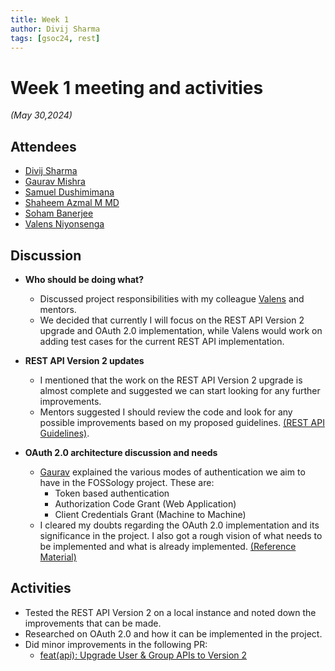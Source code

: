 ```yaml
---
title: Week 1
author: Divij Sharma
tags: [gsoc24, rest]
---
```

<!--
SPDX-License-Identifier: CC-BY-SA-4.0

SPDX-FileCopyrightText: 2024 Divij Sharma <divijs75@gmail.com>
-->

# Week 1 meeting and activities

*(May 30,2024)*

## Attendees

- [Divij Sharma](https://github.com/dvjsharma)
- [Gaurav Mishra](https://github.com/GMishx)
- [Samuel Dushimimana](https://github.com/dushimsam)
- [Shaheem Azmal M MD](https://github.com/shaheemazmalmmd)
- [Soham Banerjee](https://github.com/soham4abc)
- [Valens Niyonsenga](https://github.com/valens200)

## Discussion

- **Who should be doing what?**
  - Discussed project responsibilities with my colleague [Valens](https://github.com/valens200) and mentors.
  - We decided that currently I will focus on the REST API Version 2 upgrade and OAuth 2.0 implementation, while Valens would work on adding test cases for the current REST API implementation.

- **REST API Version 2 updates**
  - I mentioned that the work on the REST API Version 2 upgrade is almost complete and suggested we can start looking for any further improvements.
  - Mentors suggested I should review the code and look for any possible improvements based on my proposed guidelines. [(REST API Guidelines)](../../API-guidelines.md).

- **OAuth 2.0 architecture discussion and needs**
  - [Gaurav](https://github.com/GMishx) explained the various modes of authentication we aim to have in the FOSSology project. These are:
    - Token based authentication
    - Authorization Code Grant (Web Application)
    - Client Credentials Grant (Machine to Machine)
  - I cleared my doubts regarding the OAuth 2.0 implementation and its significance in the project. I also got a rough vision of what needs to be implemented and what is already implemented. [(Reference Material)](https://github.com/fossology/fossology/wiki/OpenID-Connect-authentication-configuration)

## Activities

- Tested the REST API Version 2 on a local instance and noted down the improvements that can be made.
- Researched on OAuth 2.0 and how it can be implemented in the project.
- Did minor improvements in the following PR:
  - [feat(api): Upgrade User & Group APIs to Version 2 ](https://github.com/fossology/fossology/pull/2711)